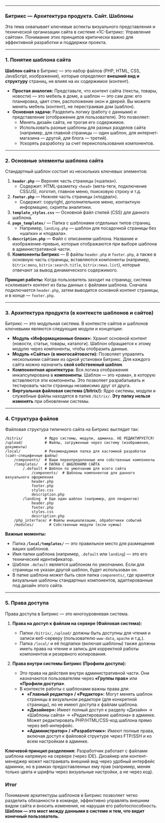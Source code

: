 
---

### **Битрикс — Архитектура продукта. Сайт. Шаблоны**

Эта тема охватывает ключевые аспекты визуального представления и технической организации сайта в системе «1С-Битрикс: Управление сайтом». Понимание этих принципов критически важно для эффективной разработки и поддержки проекта.

---

### **1. Понятие шаблона сайта**

**Шаблон сайта** в Битрикс — это набор файлов (PHP, HTML, CSS, JavaScript, изображения), которые определяют **внешний вид и структуру** страниц, не влияя на их содержимое (контент).

*   **Простая аналогия:** Представьте, что контент сайта (тексты, товары, новости) — это мебель в доме, а шаблон — это сам дом: его планировка, цвет стен, расположение окон и дверей. Вы можете менять мебель (контент), не перестраивая дом (шаблон).
*   **Основная задача:** Разделить логику (работу с данными) и представление (отображение для пользователя). Это позволяет:
    *   Менять дизайн сайта, не трогая его содержимое.
    *   Использовать разные шаблоны для разных разделов сайта (например, для главной страницы — один шаблон, для интернет-магазина — другой, для блога — третий).
    *   Ускорять разработку за счет переиспользования компонентов.

---

### **2. Основные элементы шаблона сайта**

Стандартный шаблон состоит из нескольких ключевых элементов:

1.  **`header.php`** — Верхняя часть страницы («шапка»).
    *   Содержит: HTML-разметку `<head>` (мета-теги, подключение CSS/JS), логотип, главное меню, поисковую строку и т.д.
2.  **`footer.php`** — Нижняя часть страницы («подвал»).
    *   Содержит: copyright, дополнительное меню, контактную информацию, скрипты аналитики.
3.  **`template_styles.css`** — Основной файл стилей (CSS) для данного шаблона.
4.  **`page_templates/`** — Папка с шаблонами отдельных типов страниц.
    *   Например, `landing.php` — шаблон для посадочной страницы без «шапки» и «подвала».
5.  **`description.php`** — Файл с описанием шаблона. Название и изображение-превью, которые отображаются при выборе шаблона в административной части.
6.  **Компоненты Битрикс** — В файлы `header.php` и `footer.php`, а также в основную часть страницы, вставляются компоненты (например, `bitrix:menu`, `bitrix:search.title`, `bitrix:news.list`), которые отвечают за вывод динамического содержимого.

**Принцип работы:** Когда пользователь заходит на страницу, система «склеивает» контент из базы данных с файлами шаблона. Сначала подключается `header.php`, затем выводится основной контент страницы, и в конце — `footer.php`.

---

### **3. Архитектура продукта (в контексте шаблонов и сайтов)**

Битрикс — это модульная система. В контексте сайтов и шаблонов ключевыми являются следующие модули и концепции:

*   **Модуль «Информационные блоки»:** Хранит основной контент (новости, статьи, товары, каталоги). Шаблон обращается к этому модулю через компоненты, чтобы отобразить данные.
*   **Модуль «Сайты» (в многосайтовости):** Позволяет управлять несколькими сайтами из одной установки Битрикс. Для каждого сайта можно назначить **свой собственный шаблон**.
*   **Компонентная архитектура:** Вся логика отображения инкапсулирована в **компоненты**. Шаблон — это «рама», в которую вставляются эти компоненты. Это позволяет разрабатывать и тестировать части страницы независимо друг от друга.
*   **Виртуальная файловая система (/bitrix/):** Ядро системы, модули и служебные файлы находятся в папке `/bitrix/`. **Эту папку нельзя изменять** при обновлении системы.

---

### **4. Структура файлов**

Файловая структура типичного сайта на Битрикс выглядит так:

```
/bitrix/          # Ядро системы, модули, админка. НЕ РЕДАКТИРУЕТСЯ!
/upload/          # Файлы, загруженные через систему (изображения, документы)
/local/           # Рекомендуемая папка для кастомной разработки (сайт-специфичные файлы)
    /components/  # Ваши переопределенные или собственные компоненты
    /templates/   # ПАПКА С ШАБЛОНАМИ САЙТА
        /.default # Шаблон по умолчанию для всего сайта
            /components/  # Шаблоны компонентов для данного визуального оформления
            header.php
            footer.php
            styles.css
            description.php
        /landing  # Еще один шаблон (например, для лендингов)
            header.php
            footer.php
            styles.css
            description.php
    /php_interface/ # Файлы инициализации, обработчики событий
    /modules/       # Собственные модули (если нужны)
```

**Важные моменты:**

*   Папка **`/local/templates/`** — это правильное место для размещения ваших шаблонов.
*   Имя папки шаблона (например, `.default` или `landing`) — это его технический идентификатор.
*   Шаблон `.default` является шаблоном по умолчанию. Если для страницы не указан другой шаблон, будет использован он.
*   В папке шаблона может быть своя папка `components/`, где хранятся визуальные шаблоны стандартных компонентов, адаптированные под дизайн этого сайта.

---

### **5. Права доступа**

Права доступа в Битрикс — это многоуровневая система.

1.  **Права на доступ к файлам на сервере (Файловая система):**
    *   Папки `/bitrix/`, `/upload/` должны быть доступны для чтения и записи веб-серверу (пользователю `www-data`, `apache` и т.д.).
    *   Папка `/local/` и её подпапки (включая шаблоны) также должны иметь права на чтение и запись для корректной работы компонентов и резервного копирования.

2.  **Права внутри системы Битрикс (Профили доступа):**
    *   Это права на действия внутри административной части. Они назначаются пользователям через **«Группы прав»** или **«Профили доступа»**.
    *   В контексте работы с шаблонами важны права для:
        *   **«Главный редактор» / «Редактор»:** Могут менять шаблон страницы в визуальном редакторе (для конкретной страницы), но не имеют доступа к файлам шаблона.
        *   **«Дизайнер»:** Имеет полный доступ к разделу «Дизайн» -> «Шаблоны сайта» -> «Редактирование шаблона» в админке. Может редактировать PHP/HTML/CSS-код шаблона прямо через веб-интерфейс.
        *   **«Администратор» / «Разработчик»:** Имеют полные права, включая доступ к файловой структуре через FTP/SSH и ко всем настройкам в админке.

**Ключевой принцип разделения:** Разработчик работает с файлами шаблона напрямую на сервере (через IDE). Дизайнер или контент-менеджер может настраивать внешний вид через удобный интерфейс админки, но в рамках предоставленных ему прав (например, меняя только цвета и шрифты через визуальные настройки, а не через код).

### **Итог**

Понимание архитектуры шаблонов в Битрикс позволяет четко разделить обязанности в команде, эффективно управлять внешним видом сайта и вносить изменения, не нарушая его работоспособность. **Шаблон — это мост между данными в системе и тем, что видит конечный пользователь.**